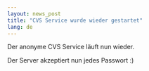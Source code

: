 ```yaml
---
layout: news_post
title: "CVS Service wurde wieder gestartet"
lang: de
---
```


Der anonyme CVS Service läuft nun wieder.

Der Server akzeptiert nun jedes Passwort :)

